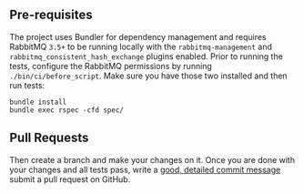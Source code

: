 ## Pre-requisites

The project uses Bundler for dependency management and requires RabbitMQ `3.5+` to be running
locally with the `rabbitmq-management` and `rabbitmq_consistent_hash_exchange` plugins enabled. Prior to running the tests, configure the RabbitMQ permissions
by running `./bin/ci/before_script`. Make
sure you have those two installed and then run tests:

    bundle install
    bundle exec rspec -cfd spec/    

## Pull Requests

Then create a branch and make your changes on it. Once you are done with your changes and all
tests pass, write a [good, detailed commit message](http://tbaggery.com/2008/04/19/a-note-about-git-commit-messages.html) submit a pull request on GitHub.

